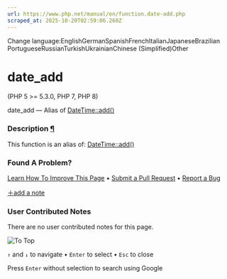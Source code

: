 ```yaml
---
url: https://www.php.net/manual/en/function.date-add.php
scraped_at: 2025-10-20T02:59:06.260Z
---
```


Change language:EnglishGermanSpanishFrenchItalianJapaneseBrazilian PortugueseRussianTurkishUkrainianChinese (Simplified)Other

# date\_add

(PHP 5 >= 5.3.0, PHP 7, PHP 8)

date\_add — Alias of [DateTime::add()](https://www.php.net/manual/en/datetime.add.php)

### Description [¶](https://www.php.net/manual/en/function.date-add.php\#refsect1-function.date-add-description)

This function is an alias of: [DateTime::add()](https://www.php.net/manual/en/datetime.add.php)

### Found A Problem?

[Learn How To Improve This Page](https://github.com/php/doc-base/blob/master/README.md "This will take you to our contribution guidelines on GitHub")
•
[Submit a Pull Request](https://github.com/php/doc-en/blob/master/reference/datetime/functions/date-add.xml)
•
[Report a Bug](https://github.com/php/doc-en/issues/new?body=From%20manual%20page:%20https:%2F%2Fphp.net%2Ffunction.date-add%0A%0A---)

[＋add a note](https://www.php.net/manual/add-note.php?sect=function.date-add&repo=en&redirect=https://www.php.net/manual/en/function.date-add.php)

### User Contributed Notes

There are no user contributed notes for this page.

![To Top](https://www.php.net/images/to-top@2x.png)

`↑` and `↓` to navigate •
`Enter` to select •
`Esc` to close


Press `Enter` without
selection to search using Google